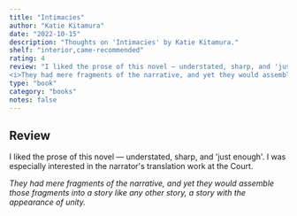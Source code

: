 ```yaml
---
title: "Intimacies"
author: "Katie Kitamura"
date: "2022-10-15"
description: "Thoughts on 'Intimacies' by Katie Kitamura."
shelf: "interior,came-recommended"
rating: 4
review: "I liked the prose of this novel — understated, sharp, and 'just enough'. I was especially interested in the narrator's translation work at the Court.<br/><br/>
<i>They had mere fragments of the narrative, and yet they would assemble those fragments into a story like any other story, a story with the appearance of unity.</i>"
type: "book"
category: "books"
notes: false
---
```


## Review

I liked the prose of this novel — understated, sharp, and 'just enough'. I was especially interested in the narrator's translation work at the Court.

_They had mere fragments of the narrative, and yet they would assemble those fragments into a story like any other story, a story with the appearance of unity._
